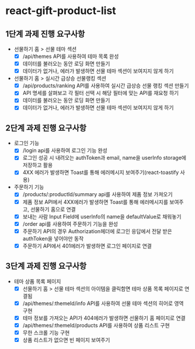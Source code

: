 # react-gift-product-list

## 1단계 과제 진행 요구사항

- 선물하기 홈 > 선물 테마 섹션
  - [x] /api/themes API를 사용하여 테마 목록 완성
  - [x] 데이터를 불러오는 동안 로딩 화면 만들기
  - [x] 데이터가 없거나, 에러가 발생하면 선물 테마 섹션이 보여지지 않게 하기
- 선물하기 홈 > 실시간 급상승 선물랭킹 섹션
  - [x] /api/products/ranking API를 사용하여 실시간 급상승 선물 랭킹 섹션 만들기
  - [x] API 명세를 살펴보고 각 필터 선택 시 해당 필터에 맞는 API를 재요청 하기
  - [x] 데이터를 불러오는 동안 로딩 화면 만들기
  - [x] 데이터가 없거나, 에러가 발생하면 선물 테마 섹션이 보여지지 않게 하기

## 2단계 과제 진행 요구사항

- 로그인 기능
  - [x] /login api를 사용하여 로그인 기능 완성
  - [x] 로그인 성공 시 내려오는 authToken과 email, name을 userInfo storage에 저장하고 활용
  - [x] 4XX 에러가 발생하면 Toast를 통해 에러메시지 보여주기(react-toastify 사용)
- 주문하기 기능
  - [x] /products/:productId/summary api를 사용하여 제품 정보 가져오기
  - [x] 제품 정보 API에서 4XX에러가 발생하면 Toast를 통해 에러메시지를 보여주고, 선물하기 홈으로 연결
  - [x] 보내는 사람 Input Field에 userInfo의 name을 defaultValue로 채워놓기
  - [x] /order api를 사용하여 주문하기 기능을 완성
  - [x] 주문하기 API의 경우 Authorization헤더에 로그인 응답에서 전달 받은 authToken을 넣어야만 동작
  - [x] 주문하기 API에서 401에러가 발생하면 로그인 페이지로 연결

## 3단계 과제 진행 요구사항

- 테마 상품 목록 페이지
  - [x] 선물하기 홈 > 선물 테마 섹션의 아이템을 클릭함면 테마 상품 목록 페이지로 연결됨
  - [x] /api/themes/:themeId/info API를 사용하여 선물 테마 섹션의 히어로 영역 구현
  - [x] 테마 정보를 가져오는 API가 404에러가 발생하면 선물하기 홈 페이지로 연결
  - [x] /api/themes/:themeId/products API를 사용하여 상품 리스트 구현
  - [x] 무한 스크롤 기능 구현
  - [x] 상품 리스트가 없으면 빈 페이지 보여주기
